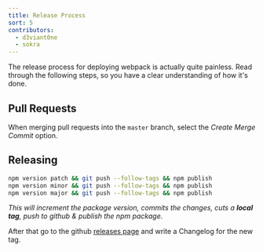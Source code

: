 ```yaml
---
title: Release Process
sort: 5
contributors:
  - d3viant0ne
  - sokra
---
```


The release process for deploying webpack is actually quite painless. Read through the following steps, so you have a clear understanding of how it's done.


## Pull Requests

When merging pull requests into the `master` branch, select the _Create Merge Commit_ option.


## Releasing

```sh
npm version patch && git push --follow-tags && npm publish
npm version minor && git push --follow-tags && npm publish
npm version major && git push --follow-tags && npm publish
```

_This will increment the package version, commits the changes, cuts a **local tag**, push to github & publish the npm package._

After that go to the github [releases page](https://github.com/webpack/webpack/releases) and write a Changelog for the new tag.
